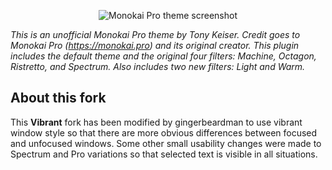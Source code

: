 <p align="center">
  <img align="center" src="https://github.com/keisto/Monokai-Pro.novaextension/blob/production/Images/MonokaiPro.png?raw=true" alt="Monokai Pro theme screenshot">
</p>

_This is an unofficial Monokai Pro theme by Tony Keiser. Credit goes to Monokai Pro (https://monokai.pro) and its original creator. This plugin includes the default theme and the original four filters: Machine, Octagon, Ristretto, and Spectrum. Also includes two new filters: Light and Warm._

## About this fork

This **Vibrant** fork has been modified by gingerbeardman to use vibrant window style so that there are more obvious differences between focused and unfocused windows. Some other small usability changes were made to Spectrum and Pro variations so that selected text is visible in all situations.
